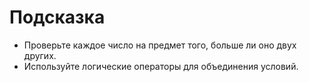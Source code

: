 # Подсказка

- Проверьте каждое число на предмет того, больше ли оно двух других.
- Используйте логические операторы для объединения условий.
